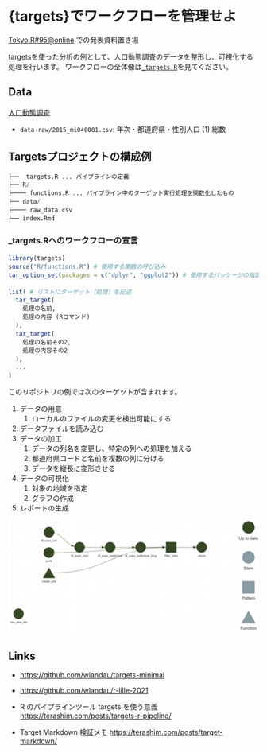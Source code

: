 # {targets}でワークフローを管理せよ

[Tokyo.R#95\@online](https://tokyor.connpass.com/event/225967/) での発表資料置き場

targetsを使った分析の例として、人口動態調査のデータを整形し、可視化する処理を行います。
ワークフローの全体像は[`_targets.R`](https://github.com/uribo/talk_211030_tokyor95/blob/master/_targets.R)を見てください。

## Data

[人口動態調査](https://www.e-stat.go.jp/statistics/00450011)

- `data-raw/2015_mi040001.csv`: 年次・都道府県・性別人口 (1) 総数

## Targetsプロジェクトの構成例

``` r
├── _targets.R ... パイプラインの定義
├── R/
├──── functions.R ... パイプライン中のターゲット実行処理を関数化したもの
├── data/
├──── raw_data.csv
└── index.Rmd
```

### _targets.Rへのワークフローの宣言

``` r
library(targets)
source("R/functions.R") # 使用する関数の呼び込み
tar_option_set(packages = c("dplyr", "ggplot2")) # 使用するパッケージの指定

list( # リストにターゲット（処理）を記述
  tar_target(
    処理の名前,
    処理の内容 (Rコマンド)
  ),
  tar_target(
    処理の名前その2,
    処理の内容その2
  ),
  ...
)
```

このリポジトリの例では次のターゲットが含まれます。

1. データの用意
    1. ローカルのファイルの変更を検出可能にする
2. データファイルを読み込む
3. データの加工
    1. データの列名を変更し、特定の列への処理を加える
    2. 都道府県コードと名前を複数の列に分ける
    3. データを縦長に変形させる
4. データの可視化
    1. 対象の地域を指定
    2. グラフの作成
5. レポートの生成

![](6c85fa783a52ea66986a50b7d17553e9.png)

## Links

-   <https://github.com/wlandau/targets-minimal>

-   <https://github.com/wlandau/r-lille-2021>

- R のパイプラインツール targets を使う意義 <https://terashim.com/posts/targets-r-pipeline/>

- Target Markdown 検証メモ <https://terashim.com/posts/target-markdown/>
